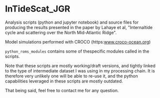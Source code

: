 # InTideScat_JGR

Analysis scripts (python and jupyter notebook) and source files for producing the results presented in the paper by Lahaye et al, "Internaltide cycle and scattering over the North Mid-Atlantic Ridge".

Model simulations performed with CROCO (https:www.croco-ocean.org)

`python_roms_modules` contains some of thespecific modules called in the scripts. 

Note that these scripts are mostly working/draft versions, and tightly linked to the type of intermediate dataset I was using in my processing chain. 
It is therefore very unlikely one will be able to re-use it, and the python capabilities leveraged in these scripts are mostly outdated. 

That being said, feel free to contact me for any question.